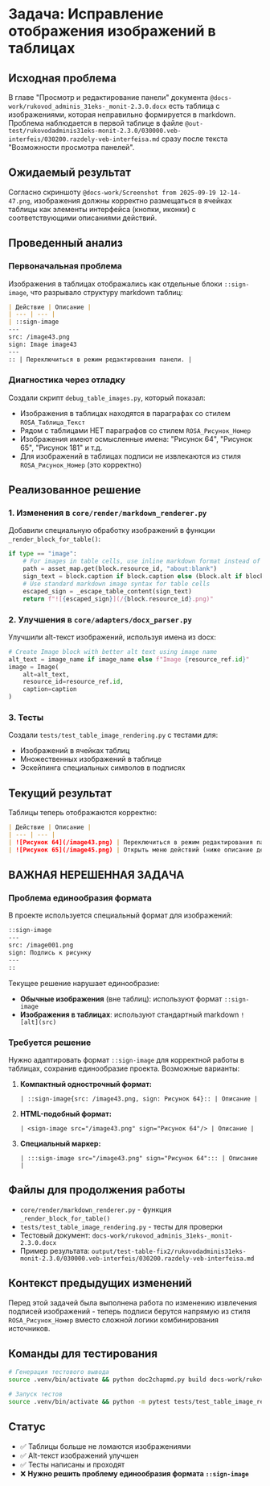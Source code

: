 # Задача: Исправление отображения изображений в таблицах

## Исходная проблема
В главе "Просмотр и редактирование панели" документа `@docs-work/rukovod_adminis_31eks-_monit-2.3.0.docx` есть таблица с изображениями, которая неправильно формируется в markdown. Проблема наблюдается в первой таблице в файле `@out-test/rukovodadminis31eks-monit-2.3.0/030000.veb-interfeis/030200.razdely-veb-interfeisa.md` сразу после текста "Возможности просмотра панелей".

## Ожидаемый результат
Согласно скриншоту `@docs-work/Screenshot from 2025-09-19 12-14-47.png`, изображения должны корректно размещаться в ячейках таблицы как элементы интерфейса (кнопки, иконки) с соответствующими описаниями действий.

## Проведенный анализ

### Первоначальная проблема
Изображения в таблицах отображались как отдельные блоки `::sign-image`, что разрывало структуру markdown таблиц:

```markdown
| Действие | Описание |
| --- | --- |
| ::sign-image
---
src: /image43.png
sign: Image image43
---
:: | Переключиться в режим редактирования панели. |
```

### Диагностика через отладку
Создали скрипт `debug_table_images.py`, который показал:
- Изображения в таблицах находятся в параграфах со стилем `ROSA_Таблица_Текст`
- Рядом с таблицами НЕТ параграфов со стилем `ROSA_Рисунок_Номер`
- Изображения имеют осмысленные имена: "Рисунок 64", "Рисунок 65", "Рисунок 181" и т.д.
- Для изображений в таблицах подписи не извлекаются из стиля `ROSA_Рисунок_Номер` (это корректно)

## Реализованное решение

### 1. Изменения в `core/render/markdown_renderer.py`
Добавили специальную обработку изображений в функции `_render_block_for_table()`:

```python
if type == "image":
    # For images in table cells, use inline markdown format instead of block format
    path = asset_map.get(block.resource_id, "about:blank")
    sign_text = block.caption if block.caption else (block.alt if block.alt else f"Рисунок {block.resource_id}")
    # Use standard markdown image syntax for table cells
    escaped_sign = _escape_table_content(sign_text)
    return f"![{escaped_sign}](/{block.resource_id}.png)"
```

### 2. Улучшения в `core/adapters/docx_parser.py`
Улучшили alt-текст изображений, используя имена из docx:

```python
# Create Image block with better alt text using image name
alt_text = image_name if image_name else f"Image {resource_ref.id}"
image = Image(
    alt=alt_text,
    resource_id=resource_ref.id,
    caption=caption
)
```

### 3. Тесты
Создали `tests/test_table_image_rendering.py` с тестами для:
- Изображений в ячейках таблиц
- Множественных изображений в таблице
- Эскейпинга специальных символов в подписях

## Текущий результат
Таблицы теперь отображаются корректно:

```markdown
| Действие | Описание |
| --- | --- |
| ![Рисунок 64](/image43.png) | Переключиться в режим редактирования панели. ![Рисунок 181](/image44.png) Режим редактирования также открывается при создании новой панели и при нажатии на пиктограмму редактирования виджета. |
| ![Рисунок 65](/image45.png) | Открыть меню действий (ниже описание действий). |
```

## ВАЖНАЯ НЕРЕШЕННАЯ ЗАДАЧА

### Проблема единообразия формата
В проекте используется специальный формат для изображений:

```markdown
::sign-image
---
src: /image001.png
sign: Подпись к рисунку
---
::
```

Текущее решение нарушает единообразие:
- **Обычные изображения** (вне таблиц): используют формат `::sign-image`
- **Изображения в таблицах**: используют стандартный markdown `![alt](src)`

### Требуется решение
Нужно адаптировать формат `::sign-image` для корректной работы в таблицах, сохранив единообразие проекта. Возможные варианты:

1. **Компактный однострочный формат:**
   ```
   | ::sign-image{src: /image43.png, sign: Рисунок 64}:: | Описание |
   ```

2. **HTML-подобный формат:**
   ```
   | <sign-image src="/image43.png" sign="Рисунок 64"/> | Описание |
   ```

3. **Специальный маркер:**
   ```
   | :::sign-image src="/image43.png" sign="Рисунок 64"::: | Описание |
   ```

## Файлы для продолжения работы
- `core/render/markdown_renderer.py` - функция `_render_block_for_table()`
- `tests/test_table_image_rendering.py` - тесты для проверки
- Тестовый документ: `docs-work/rukovod_adminis_31eks-_monit-2.3.0.docx`
- Пример результата: `output/test-table-fix2/rukovodadminis31eks-monit-2.3.0/030000.veb-interfeis/030200.razdely-veb-interfeisa.md`

## Контекст предыдущих изменений
Перед этой задачей была выполнена работа по изменению извлечения подписей изображений - теперь подписи берутся напрямую из стиля `ROSA_Рисунок_Номер` вместо сложной логики комбинирования источников.

## Команды для тестирования
```bash
# Генерация тестового вывода
source .venv/bin/activate && python doc2chapmd.py build docs-work/rukovod_adminis_31eks-_monit-2.3.0.docx -o output/test-table

# Запуск тестов
source .venv/bin/activate && python -m pytest tests/test_table_image_rendering.py -v
```

## Статус
- ✅ Таблицы больше не ломаются изображениями
- ✅ Alt-текст изображений улучшен
- ✅ Тесты написаны и проходят
- ❌ **Нужно решить проблему единообразия формата `::sign-image`**